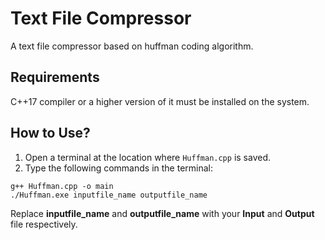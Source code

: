 # Text File Compressor

A text file compressor based on huffman coding algorithm.

## Requirements
C++17 compiler or a higher version of it must be installed on the system.

## How to Use?

1) Open a terminal at the location where `Huffman.cpp` is saved.
2) Type the following commands in the terminal:

```
g++ Huffman.cpp -o main
./Huffman.exe inputfile_name outputfile_name
```

Replace **inputfile_name** and **outputfile_name** with your **Input** and **Output** file respectively.